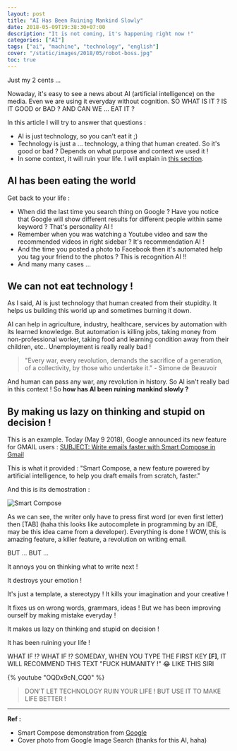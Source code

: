 ```yaml
---
layout: post
title: "AI Has Been Ruining Mankind Slowly"
date: 2018-05-09T19:38:30+07:00
description: "It is not coming, it's happening right now !"
categories: ["AI"]
tags: ["ai", "machine", "technology", "english"]
cover: "/static/images/2018/05/robot-boss.jpg"
toc: true
---
```


Just my 2 cents ...

Nowaday, it's easy to see a news about AI (artificial intelligence) on the media. Even we are using it everyday without cognition. SO WHAT IS IT ? IS IT GOOD or BAD ? AND CAN WE ... EAT IT ?

In this article I will try to answer that questions :

- AI is just technology, so you can't eat it ;)
- Technology is just a ... technology, a thing that human created. So it's good or bad ? Depends on what purpose and context we used it !
- In some context, it will ruin your life. I will explain in [this section](#by-making-us-lazy-on-thinking-and-stupid-on-decision).

## AI has been eating the world

Get back to your life :

- When did the last time you search thing on Google ? Have you notice that Google will show different results for different people within same keyword ? That's personality AI !
- Remember when you was watching a Youtube video and saw the recommended videos in right sidebar ? It's recommendation AI !
- And the time you posted a photo to Facebook then it's automated help you tag your friend to the photos ? This is recognition AI !!
- And many many cases ...

## We can not eat technology !

As I said, AI is just technology that human created from their stupidity. It helps us building this world up and sometimes burning it down.

AI can help in agriculture, industry, healthcare, services by automation with its learned knowledge. But automation is killing jobs, taking money from non-professional worker, taking food and learning condition away from their children, etc.. Unemployment is really really bad !

> "Every war, every revolution, demands the sacrifice of a generation, of a collectivity, by those who undertake it." - Simone de Beauvoir

And human can pass any war, any revolution in history. So AI isn't really bad in this context ! So **how has AI been ruining mankind slowly ?**

## By making us lazy on thinking and stupid on decision !

This is an example. Today (May 9 2018), Google announced its new feature for GMAIL users : [SUBJECT: Write emails faster with Smart Compose in Gmail](https://www.blog.google/products/gmail/subject-write-emails-faster-smart-compose-gmail/)

This is what it provided : "Smart Compose, a new feature powered by artificial intelligence, to help you draft emails from scratch, faster."

And this is its demostration :

![Smart Compose](https://storage.googleapis.com/gweb-uniblog-publish-prod/original_images/Smart-compose_Taco_Tuesday.gif)

As we can see, the writer only have to press first word (or even first letter) then [TAB] (haha this looks like autocomplete in programming by an IDE, may be this idea came from a developer). Everything is done ! WOW, this is amazing feature, a killer feature, a revolution on writing email.

BUT ... BUT ...

It annoys you on thinking what to write next !

It destroys your emotion !

It's just a template, a stereotypy ! It kills your imagination and your creative !

It fixes us on wrong words, grammars, ideas ! But we has been improving ourself by making mistake everyday !

It makes us lazy on thinking and stupid on decision !

It has been ruining your life !

WHAT IF !? WHAT IF !? SOMEDAY, WHEN YOU TYPE THE FIRST KEY **[F]**, IT WILL RECOMMEND THIS TEXT "FUCK HUMANITY !" 😂 LIKE THIS SIRI

{% youtube "OQDx9cN_CQ0" %}

> DON'T LET TECHNOLOGY RUIN YOUR LIFE ! BUT USE IT TO MAKE LIFE BETTER !

-------------------------------

**Ref :**

- Smart Compose demonstration from [Google](https://www.blog.google/products/gmail/subject-write-emails-faster-smart-compose-gmail/)
- Cover photo from Google Image Search (thanks for this AI, haha)